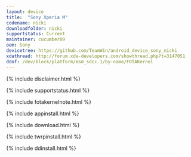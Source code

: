 ```yaml
---
layout: device
title:  "Sony Xperia M"
codename: nicki
downloadfolder: nicki
supportstatus: Current
maintainer: cucumber09
oem: Sony
devicetree: https://github.com/TeamWin/android_device_sony_nicki
xdathread: http://forum.xda-developers.com/showthread.php?t=3147051
ddof: /dev/block/platform/msm_sdcc.1/by-name/FOTAKernel
---
```


{% include disclaimer.html %}

{% include supportstatus.html %}

{% include fotakernelnote.html %}

{% include appinstall.html %}

{% include download.html %}

{% include twrpinstall.html %}

{% include ddinstall.html %}
